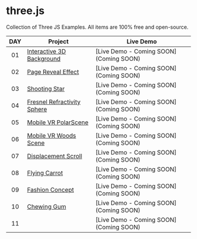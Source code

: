 # three.js
Collection of Three JS Examples. All items are 100% free and open-source.

|  DAY  | Project | Live Demo |
| :-: | --------------------------------------------------------------------------------------------------------------------------- | --------------------------------------------------------------------------------- |
| 01  | [Interactive 3D Background](https://github.com/JMBoulos12/threejs/tree/main/interactive-3d-background) | [Live Demo - Coming SOON](Coming SOON) |
| 02  | [Page Reveal Effect](https://github.com/JMBoulos12/threejs/tree/main/page-reveal-effect) | [Live Demo - Coming SOON](Coming SOON) |
| 03  | [Shooting Star](https://github.com/JMBoulos12/threejs/tree/main/shooting-star) | [Live Demo - Coming SOON](Coming SOON) |
| 04  | [Fresnel Refractivity Sphere](https://github.com/JMBoulos12/threejs/tree/main/fresnel-refractivity-sphere) | [Live Demo - Coming SOON](Coming SOON) |
| 05  | [Mobile VR PolarScene](https://github.com/JMBoulos12/threejs/tree/main/mobile-vr-polarScene) | [Live Demo - Coming SOON](Coming SOON) |
| 06  | [Mobile VR Woods Scene](https://github.com/JMBoulos12/threejs/tree/main/mobile-vr-woods-scene) | [Live Demo - Coming SOON](Coming SOON) |
| 07  | [Displacement Scroll](https://github.com/JMBoulos12/threejs/tree/main/displacement-scroll) | [Live Demo - Coming SOON](Coming SOON) |
| 08  | [Flying Carrot](https://github.com/JMBoulos12/threejs/tree/main/flying-carrot) | [Live Demo - Coming SOON](Coming SOON) |
| 09  | [Fashion Concept](https://github.com/JMBoulos12/threejs/tree/main/fashion-concept) | [Live Demo - Coming SOON](Coming SOON) |
| 10  | [Chewing Gum](https://github.com/JMBoulos12/threejs/tree/main/chewing-gum) | [Live Demo - Coming SOON](Coming SOON) |
| 11  | []() | [Live Demo - Coming SOON](Coming SOON) |
